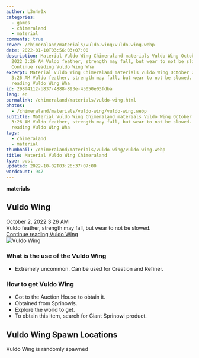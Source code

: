 ```yaml
---
author: L3n4r0x
categories:
  - games
  - chimeraland
  - material
comments: true
cover: /chimeraland/materials/vuldo-wing/vuldo-wing.webp
date: 2022-01-10T03:56:03+07:00
description: Material Vuldo Wing Chimeraland materials Vuldo Wing October 2,
  2022 3:26 AM Vuldo feather, strength may fall, but wear to not be slowed.
  Continue reading Vuldo Wing Wha
excerpt: Material Vuldo Wing Chimeraland materials Vuldo Wing October 2, 2022
  3:26 AM Vuldo feather, strength may fall, but wear to not be slowed. Continue
  reading Vuldo Wing Wha
id: 298f4112-b837-4888-893e-45050e03fdba
lang: en
permalink: /chimeraland/materials/vuldo-wing.html
photos:
  - /chimeraland/materials/vuldo-wing/vuldo-wing.webp
subtitle: Material Vuldo Wing Chimeraland materials Vuldo Wing October 2, 2022
  3:26 AM Vuldo feather, strength may fall, but wear to not be slowed. Continue
  reading Vuldo Wing Wha
tags:
  - chimeraland
  - material
thumbnail: /chimeraland/materials/vuldo-wing/vuldo-wing.webp
title: Material Vuldo Wing Chimeraland
type: post
updated: 2022-10-02T03:26:37+07:00
wordcount: 947
---
```


<link
  rel="stylesheet"
  href="https://rawcdn.githack.com/dimaslanjaka/Web-Manajemen/870a349/css/bootstrap-5-3-0-alpha3-wrapper.css"
/>
<section id="bootstrap-wrapper">
  <div data-bs-theme="dark">
    <div
      class="row g-0 border rounded overflow-hidden flex-md-row mb-4 shadow-sm position-relative bg-dark text-light"
    >
      <div class="col p-4 d-flex flex-column position-static">
        <strong class="d-inline-block mb-2 text-success">materials</strong>
        <h2 class="mb-0">Vuldo Wing</h2>
        <div class="mb-1 text-muted">October 2, 2022 3:26 AM</div>
        <div class="mb-2 border p-1">
          Vuldo feather, strength may fall, but wear to not be slowed.
        </div>
        <a
          href="/chimeraland/materials/vuldo-wing.html"
          class="stretched-link d-none text-primary"
          >Continue reading Vuldo Wing</a
        >
      </div>
      <div class="col-auto d-none d-md-block d-lg-block">
        <img
          src="https://www.webmanajemen.com/chimeraland/materials/vuldo-wing/vuldo-wing.webp"
          alt="Vuldo Wing"
        />
      </div>
    </div>
    <div class="row">
      <div class="col-lg-6 col-12 mb-2">
        <div class="card">
          <div class="card-body">
            <h3 class="card-title">What is the use of the Vuldo Wing</h3>
            <div class="card-text">
              <ul>
                <li>
                  Extremely uncommon. Can be used for Creation and Refiner.
                </li>
              </ul>
            </div>
          </div>
        </div>
      </div>
      <div class="col-lg-6 col-12 mb-2">
        <div class="card">
          <div class="card-body">
            <h3 class="card-title">How to get Vuldo Wing</h3>
            <div class="card-text">
              <ul>
                <li>Got to the Auction House to obtain it.</li>
                <li>Obtained from Sprinowls.</li>
                <li>Explore the world to get.</li>
                <li>To obtain this item, search for Giant Sprinowl product.</li>
              </ul>
            </div>
          </div>
        </div>
      </div>
      <div class="col-12 mb-2">
        <h2>Vuldo Wing Spawn Locations</h2>
        <p>Vuldo Wing is randomly spawned</p>
      </div>
    </div>
  </div>
</section>